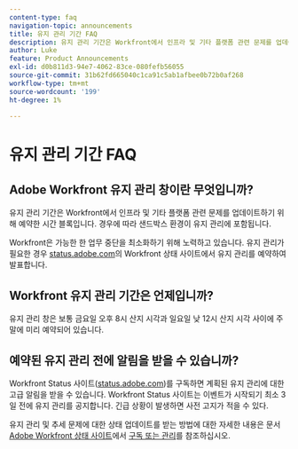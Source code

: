 ```yaml
---
content-type: faq
navigation-topic: announcements
title: 유지 관리 기간 FAQ
description: 유지 관리 기간은 Workfront에서 인프라 및 기타 플랫폼 관련 문제를 업데이트하기 위해 예약한 시간 블록입니다. 경우에 따라 샌드박스 환경이 유지 관리에 포함됩니다.
author: Luke
feature: Product Announcements
exl-id: d0b811d3-94e7-4062-83ce-080fefb56055
source-git-commit: 31b62fd665040c1ca91c5ab1afbee0b72b0af268
workflow-type: tm+mt
source-wordcount: '199'
ht-degree: 1%

---
```


# 유지 관리 기간 FAQ

## Adobe Workfront 유지 관리 창이란 무엇입니까?

유지 관리 기간은 Workfront에서 인프라 및 기타 플랫폼 관련 문제를 업데이트하기 위해 예약한 시간 블록입니다. 경우에 따라 샌드박스 환경이 유지 관리에 포함됩니다.

Workfront은 가능한 한 업무 중단을 최소화하기 위해 노력하고 있습니다. 유지 관리가 필요한 경우 [status.adobe.com](https://status.adobe.com/)의 Workfront 상태 사이트에서 유지 관리를 예약하여 발표합니다.

## Workfront 유지 관리 기간은 언제입니까?

유지 관리 창은 보통 금요일 오후 8시 산지 시각과 일요일 낮 12시 산지 시각 사이에 주말에 미리 예약되어 있습니다.

## 예약된 유지 관리 전에 알림을 받을 수 있습니까?

Workfront Status 사이트([status.adobe.com](https://status.adobe.com/))를 구독하면 계획된 유지 관리에 대한 고급 알림을 받을 수 있습니다. Workfront Status 사이트는 이벤트가 시작되기 최소 3일 전에 유지 관리를 공지합니다. 긴급 상황이 발생하면 사전 고지가 적을 수 있다.

유지 관리 및 추세 문제에 대한 상태 업데이트를 받는 방법에 대한 자세한 내용은 문서 [Adobe Workfront 상태 사이트](../../workfront-basics/tips-tricks-and-troubleshooting/understand-the-status-site.md#managing-your-subscription)에서 [구독 또는 관리](../../workfront-basics/tips-tricks-and-troubleshooting/understand-the-status-site.md)를 참조하십시오.
